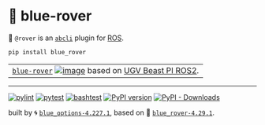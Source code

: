 # 🐬 blue-rover

🐬 `@rover` is an [`abcli`](https://github.com/kamangir/awesome-bash-cli) plugin for [ROS](https://www.ros.org/). 

```bash
pip install blue_rover
```

|   |
| --- |
| [`blue-rover`](./blue_rover/docs) [![image](https://github.com/waveshareteam/ugv_rpi/raw/main/media/UGV-Rover-details-23.jpg)](./blue_rover/docs) based on [UGV Beast PI ROS2](https://www.waveshare.com/wiki/UGV_Beast_PI_ROS2). |

---


[![pylint](https://github.com/kamangir/blue-rover/actions/workflows/pylint.yml/badge.svg)](https://github.com/kamangir/blue-rover/actions/workflows/pylint.yml) [![pytest](https://github.com/kamangir/blue-rover/actions/workflows/pytest.yml/badge.svg)](https://github.com/kamangir/blue-rover/actions/workflows/pytest.yml) [![bashtest](https://github.com/kamangir/blue-rover/actions/workflows/bashtest.yml/badge.svg)](https://github.com/kamangir/blue-rover/actions/workflows/bashtest.yml) [![PyPI version](https://img.shields.io/pypi/v/blue-rover.svg)](https://pypi.org/project/blue-rover/) [![PyPI - Downloads](https://img.shields.io/pypi/dd/blue-rover)](https://pypistats.org/packages/blue-rover)

built by 🌀 [`blue_options-4.227.1`](https://github.com/kamangir/awesome-bash-cli), based on 🐬 [`blue_rover-4.29.1`](https://github.com/kamangir/blue-rover).


